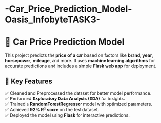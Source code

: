 # -Car_Price_Prediction_Model-Oasis_InfobyteTASK3-
# 🚗 Car Price Prediction Model

This project predicts the **price of a car** based on factors like **brand**, **year**, **horsepower**, **mileage**, and more. It uses **machine learning algorithms** for accurate predictions and includes a simple **Flask web app** for deployment.


## 📌 Key Features
✅ Cleaned and Preprocessed the dataset for better model performance.  
✅ Performed **Exploratory Data Analysis (EDA)** for insights.  
✅ Trained a **RandomForestRegressor** model with optimized parameters.  
✅ Achieved **92% R² score** on the test dataset.  
✅ Deployed the model using **Flask** for interactive predictions.  


